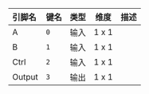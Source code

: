 <!--
DO NOT EDIT THIS FILE DIRECTLY.
This file is generated by tools/comp-docs.js.
All changes will be overwritten by regeneration.
-->

<slot class="model-pins">

| 引脚名 | 键名 | 类型 | 维度 | 描述 |
|:------ |:---- |:----:|:----:|:---- |
| A | `0` | 输入 | 1 x 1 |  |
| B | `1` | 输入 | 1 x 1 |  |
| Ctrl | `2` | 输入 | 1 x 1 |  |
| Output | `3` | 输出 | 1 x 1 |  |

</slot>
